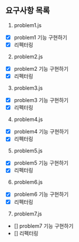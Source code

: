 ## 요구사항 목록

1. problem1.js

- [x] problem1 기능 구현하기
- [x] 리펙터링

2. problem2.js

- [x] problem2 기능 구현하기
- [x] 리펙터링

3. problem3.js

- [x] problem3 기능 구현하기
- [x] 리펙터링

4. problem4.js

- [x] problem4 기능 구현하기
- [x] 리펙터링

5. problem5.js

- [x] problem5 기능 구현하기
- [x] 리펙터링

6. problem6.js

- [x] problem6 기능 구현하기
- [x] 리펙터링

7. problem7.js

- [] problem7 기능 구현하기
- [] 리펙터링
